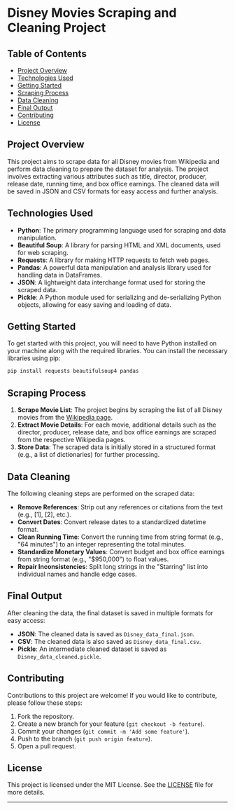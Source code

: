 # Disney Movies Scraping and Cleaning Project

## Table of Contents

- [Project Overview](#project-overview)
- [Technologies Used](#technologies-used)
- [Getting Started](#getting-started)
- [Scraping Process](#scraping-process)
- [Data Cleaning](#data-cleaning)
- [Final Output](#final-output)
- [Contributing](#contributing)
- [License](#license)

## Project Overview

This project aims to scrape data for all Disney movies from Wikipedia and perform data cleaning to prepare the dataset for analysis. The project involves extracting various attributes such as title, director, producer, release date, running time, and box office earnings. The cleaned data will be saved in JSON and CSV formats for easy access and further analysis.

## Technologies Used

- **Python**: The primary programming language used for scraping and data manipulation.
- **Beautiful Soup**: A library for parsing HTML and XML documents, used for web scraping.
- **Requests**: A library for making HTTP requests to fetch web pages.
- **Pandas**: A powerful data manipulation and analysis library used for handling data in DataFrames.
- **JSON**: A lightweight data interchange format used for storing the scraped data.
- **Pickle**: A Python module used for serializing and de-serializing Python objects, allowing for easy saving and loading of data.

## Getting Started

To get started with this project, you will need to have Python installed on your machine along with the required libraries. You can install the necessary libraries using pip:

```bash
pip install requests beautifulsoup4 pandas
```

## Scraping Process

1. **Scrape Movie List**: The project begins by scraping the list of all Disney movies from the [Wikipedia page](https://en.wikipedia.org/wiki/List_of_Walt_Disney_Pictures_films).
2. **Extract Movie Details**: For each movie, additional details such as the director, producer, release date, and box office earnings are scraped from the respective Wikipedia pages.
3. **Store Data**: The scraped data is initially stored in a structured format (e.g., a list of dictionaries) for further processing.

## Data Cleaning

The following cleaning steps are performed on the scraped data:

- **Remove References**: Strip out any references or citations from the text (e.g., [1], [2], etc.).
- **Convert Dates**: Convert release dates to a standardized datetime format.
- **Clean Running Time**: Convert the running time from string format (e.g., "64 minutes") to an integer representing the total minutes.
- **Standardize Monetary Values**: Convert budget and box office earnings from string format (e.g., "$950,000") to float values.
- **Repair Inconsistencies**: Split long strings in the "Starring" list into individual names and handle edge cases.

## Final Output

After cleaning the data, the final dataset is saved in multiple formats for easy access:

- **JSON**: The cleaned data is saved as `Disney_data_final.json`.
- **CSV**: The cleaned data is also saved as `Disney_data_final.csv`.
- **Pickle**: An intermediate cleaned dataset is saved as `Disney_data_cleaned.pickle`.

## Contributing

Contributions to this project are welcome! If you would like to contribute, please follow these steps:

1. Fork the repository.
2. Create a new branch for your feature (`git checkout -b feature`).
3. Commit your changes (`git commit -m 'Add some feature'`).
4. Push to the branch (`git push origin feature`).
5. Open a pull request.

## License

This project is licensed under the MIT License. See the [LICENSE](LICENSE) file for more details.

---
